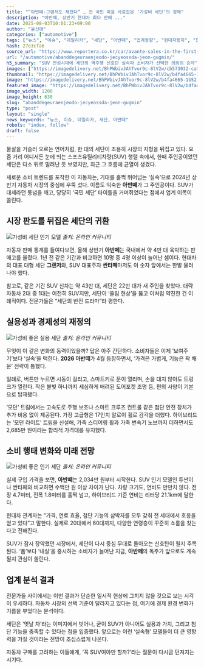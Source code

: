 ```yaml
---
title: "“아반떼·그랜저도 제쳤다” … 전 국민 마음 사로잡은 ‘가성비 세단’의 정체"
description: "아반떼, 상반기 현대차 최다 판매 ..."
date: 2025-08-03T10:01:23+09:00
author: "윤신애"
categories: ["automotive"]
tags: ["뉴스", "이슈", "데일리카", "세단", "아반떼", "업계동향", "현대자동차", "합리적소비혁명", "세단부활신호탄"]
hash: 27e3cfa6
source_url: "https://www.reportera.co.kr/car/avante-sales-in-the-first-half-of-the-year/"
url: "/automotive/abanddegeuraenjeodo-jecyeossda-jeon-gugmin/"
h5_summary: "SUV 전성시대에 세단의 역주행 신호탄 실속파 소비자가 선택한 의외의 승자"
images: ["https://imagedelivery.net/BhPWbivJAhTvor9c-8lV2w/cb573032-ca72-4667-3fb3-86d0bfa0a800/public", "https://imagedelivery.net/BhPWbivJAhTvor9c-8lV2w/b4fa4665-1b52-415f-7aad-a3177f366400/public", "https://imagedelivery.net/BhPWbivJAhTvor9c-8lV2w/d4026a9d-730a-4742-3a6d-541e0ec6c700/public", "https://imagedelivery.net/BhPWbivJAhTvor9c-8lV2w/842a2cb9-f961-4a59-cc84-1bab3f493700/public"]
thumbnail: "https://imagedelivery.net/BhPWbivJAhTvor9c-8lV2w/b4fa4665-1b52-415f-7aad-a3177f366400/public"
image: "https://imagedelivery.net/BhPWbivJAhTvor9c-8lV2w/b4fa4665-1b52-415f-7aad-a3177f366400/public"
featured_image: "https://imagedelivery.net/BhPWbivJAhTvor9c-8lV2w/b4fa4665-1b52-415f-7aad-a3177f366400/public"
image_width: 1200
image_height: 630
slug: "abanddegeuraenjeodo-jecyeossda-jeon-gugmin"
type: "post"
layout: "single"
news_keywords: "뉴스, 이슈, 데일리카, 세단, 아반떼"
robots: "index, follow"
draft: false
---
```


물살을 거슬러 오르는 연어처럼, 한 대의 세단이 조용히 시장의 지형을 뒤집고 있다. 요즘 거리 어디서든 눈에 띄는 스포츠유틸리티차량(SUV) 행렬 속에서, 한때 주인공이었던 세단은 다소 뒤로 밀려난 듯 보였지만, 최근 그 흐름에 균열이 생겼다.

새로운 소비 트렌드를 포착한 이 자동차는, 기대를 훌쩍 뛰어넘는 ‘실속’으로 2024년 상반기 자동차 시장의 중심에 우뚝 섰다. 이름도 익숙한 **아반떼**가 그 주인공이다. SUV가 대세라던 통념을 깨고, 당당히 ‘국민 세단’ 타이틀을 거머쥐었다는 점에서 업계 이목이 쏠린다.

## 시장 판도를 뒤집은 세단의 귀환

![가성비 세단 인기 모델](https://imagedelivery.net/BhPWbivJAhTvor9c-8lV2w/842a2cb9-f961-4a59-cc84-1bab3f493700/public)
*출처: 온라인 커뮤니티*


자동차 판매 통계를 들여다보면, 올해 상반기 **아반떼**는 국내에서 약 4만 대 육박하는 판매고를 올렸다. 1년 전 같은 기간과 비교하면 10명 중 4명 이상이 늘어난 셈이다. 현대차의 대표 대형 세단 **그랜저**와, SUV 대표주자 **싼타페**마저도 이 숫자 앞에서는 한발 물러나야 했다.

참고로, 같은 기간 SUV 신차는 약 43만 대, 세단은 22만 대가 새 주인을 찾았다. 대략 자동차 2대 중 1대는 여전히 SUV지만, 세단이 ‘쏠림 현상’을 뚫고 이처럼 약진한 건 이례적이다. 전문가들은 “세단의 반전 드라마”라 평한다.

## 실용성과 경제성의 재정의

![가성비 좋은 실용 세단](https://imagedelivery.net/BhPWbivJAhTvor9c-8lV2w/d4026a9d-730a-4742-3a6d-541e0ec6c700/public)
*출처: 온라인 커뮤니티*


무엇이 이 같은 변화의 동력이었을까? 답은 아주 간단하다. 소비자들은 이제 ‘보여주기’보다 ‘실속’을 택한다. **2026 아반떼**가 4월 등장하면서, ‘가격은 가볍게, 기능은 꽉 채운’ 전략이 통했다.

일례로, 버튼만 누르면 시동이 걸리고, 스마트키로 문이 열리며, 손을 대지 않아도 트렁크가 열린다. 작은 불빛 하나까지 세심하게 배려된 도어포켓 조명 등, 편의 사양이 기본으로 탑재됐다.

‘모던’ 트림에서는 고속도로 주행 보조나 스마트 크루즈 컨트롤 같은 첨단 안전 장치가 추가 비용 없이 제공된다. 가장 고급형은 17인치 알로이 휠로 감각을 더했다. 하이브리드는 ‘모던 라이트’ 트림을 신설해, 가죽 스티어링 휠과 가죽 변속기 노브까지 더하면서도 2,685만 원이라는 합리적 가격대를 유지했다.

## 소비 행태 변화와 미래 전망

![가성비 좋은 인기 세단](https://imagedelivery.net/BhPWbivJAhTvor9c-8lV2w/cb573032-ca72-4667-3fb3-86d0bfa0a800/public)
*출처: 온라인 커뮤니티*


실제 구입 가격을 보면, **아반떼**는 2,034만 원부터 시작한다. SUV 인기 모델인 투싼이나 싼타페와 비교하면 수백만 원 이상 차이가 난다. 차량 크기도, 연비도 만만치 않다. 전장 4.7미터, 전폭 1.8미터를 훌쩍 넘고, 하이브리드 기준 연비는 리터당 21.1km에 달한다.

현대차 관계자는 “가격, 연료 효율, 첨단 기능의 삼박자를 모두 갖춰 전 세대에서 호응을 얻고 있다”고 말한다. 실제로 20대에서 60대까지, 다양한 연령층이 꾸준히 쇼룸을 찾는다고 전해진다.

SUV가 잠시 장악했던 시장에서, 세단이 다시 중심 무대로 돌아오는 신호탄이 될지 주목된다. ‘폼’보다 ‘내실’을 중시하는 소비자가 늘어난 지금, **아반떼**의 독주가 앞으로도 계속될지 관심이 쏠린다.

## 업계 분석 결과

전문가들 사이에서는 이번 결과가 단순한 일시적 현상에 그치지 않을 것으로 보는 시각이 우세하다. 자동차 시장의 선택 기준이 달라지고 있다는 점, 여기에 경제 환경 변화가 기름을 부었다는 분석이다.

세단은 ‘옛날 차’라는 이미지에서 벗어나, 굳이 SUV가 아니어도 실용과 가치, 그리고 첨단 기능을 충족할 수 있다는 점을 입증했다. 앞으로는 이런 ‘실속형’ 모델들이 더 큰 영향력을 가질 것이라는 전망이 조심스럽게 나온다. 

자동차 구매를 고려하는 이들에게, ‘꼭 SUV여야만 할까?’라는 질문이 다시금 던져지는 시기다.
